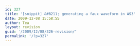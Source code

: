 ```yaml
---
id: 327
title: '[snippit] &#8211; generating a faux waveform in AS3'
date: 2009-12-08 15:58:55
author: Tea
layout: revision
guid: '/2009/12/08/326-revision/'
permalink: '/?p=327'
---
```


